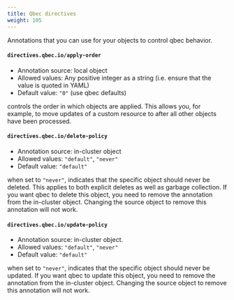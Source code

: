 ```yaml
---
title: Qbec directives
weight: 105
---
```

Annotations that you can use for your objects to control qbec behavior.

#### `directives.qbec.io/apply-order` 

* Annotation source: local object
* Allowed values: Any positive integer as a string (i.e. ensure that the value is quoted in YAML)
* Default value: `"0"` (use qbec defaults)

controls the order in which objects are applied. This allows you, for example, to move updates of a custom 
resource to after all other objects have been processed.

#### `directives.qbec.io/delete-policy` 

* Annotation source: in-cluster object
* Allowed values: `"default"`, `"never"`
* Default value: `"default"` 

when set to `"never"`, indicates that the specific object should never be deleted. This applies to both explicit deletes as well as garbage collection.
If you want qbec to delete this object, you need to remove the annotation from the in-cluster object. Changing the source
object to remove this annotation will not work.

#### `directives.qbec.io/update-policy` 

* Annotation source: in-cluster object.
* Allowed values: `"default"`, `"never"`
* Default value: `"default"` 

when set to `"never"`, indicates that the specific object should never be updated.
If you want qbec to update this object, you need to remove the annotation from the in-cluster object. Changing the source
object to remove this annotation will not work.


